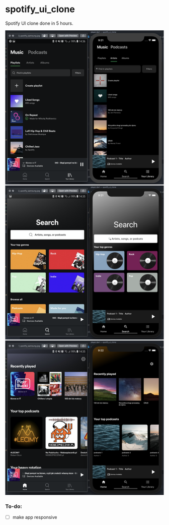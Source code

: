 # spotify_ui_clone
Spotify UI clone done in 5 hours.

![](https://raw.githubusercontent.com/rodkiewicz/spotify_clone_ui/master/1_.png?token=ABJUXPRNC2KTTDLSBVTTQ5S6KA7IW)
![](https://raw.githubusercontent.com/rodkiewicz/spotify_clone_ui/master/2_.png?token=ABJUXPVUQFXJCGCHZRZTMOC6KA7JW)
![](https://raw.githubusercontent.com/rodkiewicz/spotify_clone_ui/master/3_.png?token=ABJUXPXHYBIVPOBYCS3BYLS6KA7KA)

### To-do:
- [ ] make app responsive
